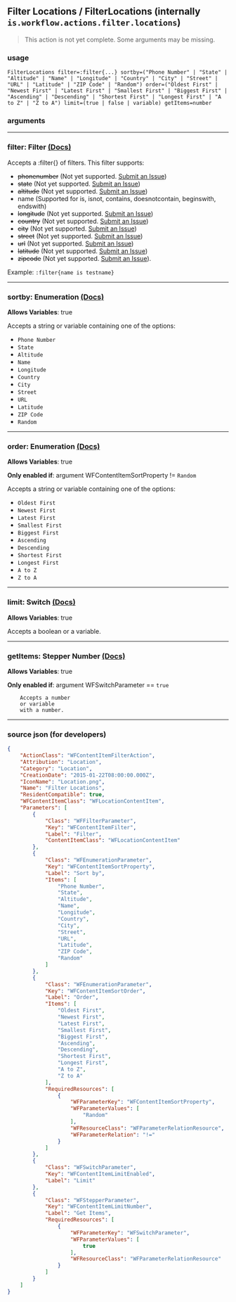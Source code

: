
## Filter Locations / FilterLocations (internally `is.workflow.actions.filter.locations`)

> This action is not yet complete. Some arguments may be missing.



### usage
```
FilterLocations filter=:filter{...} sortby=("Phone Number" | "State" | "Altitude" | "Name" | "Longitude" | "Country" | "City" | "Street" | "URL" | "Latitude" | "ZIP Code" | "Random") order=("Oldest First" | "Newest First" | "Latest First" | "Smallest First" | "Biggest First" | "Ascending" | "Descending" | "Shortest First" | "Longest First" | "A to Z" | "Z to A") limit=(true | false | variable) getItems=number
```

### arguments

---

### filter: Filter [(Docs)](https://pfgithub.github.io/shortcutslang/gettingstarted#filter-field)


Accepts a :filter{} of filters. This filter supports:

- ~~phonenumber~~ (Not yet supported. [Submit an Issue](https://github.com/pfgithub/shortcutslang/issues/new?title=Add%20support%20for%20%3Afilter%7Bphonenumber%7D%20%28in%20WFLocationContentItem%29))
- ~~state~~ (Not yet supported. [Submit an Issue](https://github.com/pfgithub/shortcutslang/issues/new?title=Add%20support%20for%20%3Afilter%7Bstate%7D%20%28in%20WFLocationContentItem%29))
- ~~altitude~~ (Not yet supported. [Submit an Issue](https://github.com/pfgithub/shortcutslang/issues/new?title=Add%20support%20for%20%3Afilter%7Baltitude%7D%20%28in%20WFLocationContentItem%29))
- name (Supported for is, isnot, contains, doesnotcontain, beginswith, endswith)
- ~~longitude~~ (Not yet supported. [Submit an Issue](https://github.com/pfgithub/shortcutslang/issues/new?title=Add%20support%20for%20%3Afilter%7Blongitude%7D%20%28in%20WFLocationContentItem%29))
- ~~country~~ (Not yet supported. [Submit an Issue](https://github.com/pfgithub/shortcutslang/issues/new?title=Add%20support%20for%20%3Afilter%7Bcountry%7D%20%28in%20WFLocationContentItem%29))
- ~~city~~ (Not yet supported. [Submit an Issue](https://github.com/pfgithub/shortcutslang/issues/new?title=Add%20support%20for%20%3Afilter%7Bcity%7D%20%28in%20WFLocationContentItem%29))
- ~~street~~ (Not yet supported. [Submit an Issue](https://github.com/pfgithub/shortcutslang/issues/new?title=Add%20support%20for%20%3Afilter%7Bstreet%7D%20%28in%20WFLocationContentItem%29))
- ~~url~~ (Not yet supported. [Submit an Issue](https://github.com/pfgithub/shortcutslang/issues/new?title=Add%20support%20for%20%3Afilter%7Burl%7D%20%28in%20WFLocationContentItem%29))
- ~~latitude~~ (Not yet supported. [Submit an Issue](https://github.com/pfgithub/shortcutslang/issues/new?title=Add%20support%20for%20%3Afilter%7Blatitude%7D%20%28in%20WFLocationContentItem%29))
- ~~zipcode~~ (Not yet supported. [Submit an Issue](https://github.com/pfgithub/shortcutslang/issues/new?title=Add%20support%20for%20%3Afilter%7Bzipcode%7D%20%28in%20WFLocationContentItem%29)).
			
Example: `:filter{name is testname}`

---

### sortby: Enumeration [(Docs)](https://pfgithub.github.io/shortcutslang/gettingstarted#enum-select-field)
**Allows Variables**: true



Accepts a string 
or variable
containing one of the options:

- `Phone Number`
- `State`
- `Altitude`
- `Name`
- `Longitude`
- `Country`
- `City`
- `Street`
- `URL`
- `Latitude`
- `ZIP Code`
- `Random`

---

### order: Enumeration [(Docs)](https://pfgithub.github.io/shortcutslang/gettingstarted#enum-select-field)
**Allows Variables**: true

**Only enabled if**: argument WFContentItemSortProperty != `Random`

Accepts a string 
or variable
containing one of the options:

- `Oldest First`
- `Newest First`
- `Latest First`
- `Smallest First`
- `Biggest First`
- `Ascending`
- `Descending`
- `Shortest First`
- `Longest First`
- `A to Z`
- `Z to A`

---

### limit: Switch [(Docs)](https://pfgithub.github.io/shortcutslang/gettingstarted#switch-or-expanding-or-boolean-fields)
**Allows Variables**: true



Accepts a boolean
or a variable.

---

### getItems: Stepper Number [(Docs)](https://pfgithub.github.io/shortcutslang/gettingstarted#stepper-number-fields)
**Allows Variables**: true

**Only enabled if**: argument WFSwitchParameter == `true`

		Accepts a number 
		or variable
		with a number.

---

### source json (for developers)

```json
{
	"ActionClass": "WFContentItemFilterAction",
	"Attribution": "Location",
	"Category": "Location",
	"CreationDate": "2015-01-22T08:00:00.000Z",
	"IconName": "Location.png",
	"Name": "Filter Locations",
	"ResidentCompatible": true,
	"WFContentItemClass": "WFLocationContentItem",
	"Parameters": [
		{
			"Class": "WFFilterParameter",
			"Key": "WFContentItemFilter",
			"Label": "Filter",
			"ContentItemClass": "WFLocationContentItem"
		},
		{
			"Class": "WFEnumerationParameter",
			"Key": "WFContentItemSortProperty",
			"Label": "Sort by",
			"Items": [
				"Phone Number",
				"State",
				"Altitude",
				"Name",
				"Longitude",
				"Country",
				"City",
				"Street",
				"URL",
				"Latitude",
				"ZIP Code",
				"Random"
			]
		},
		{
			"Class": "WFEnumerationParameter",
			"Key": "WFContentItemSortOrder",
			"Label": "Order",
			"Items": [
				"Oldest First",
				"Newest First",
				"Latest First",
				"Smallest First",
				"Biggest First",
				"Ascending",
				"Descending",
				"Shortest First",
				"Longest First",
				"A to Z",
				"Z to A"
			],
			"RequiredResources": [
				{
					"WFParameterKey": "WFContentItemSortProperty",
					"WFParameterValues": [
						"Random"
					],
					"WFResourceClass": "WFParameterRelationResource",
					"WFParameterRelation": "!="
				}
			]
		},
		{
			"Class": "WFSwitchParameter",
			"Key": "WFContentItemLimitEnabled",
			"Label": "Limit"
		},
		{
			"Class": "WFStepperParameter",
			"Key": "WFContentItemLimitNumber",
			"Label": "Get Items",
			"RequiredResources": [
				{
					"WFParameterKey": "WFSwitchParameter",
					"WFParameterValues": [
						true
					],
					"WFResourceClass": "WFParameterRelationResource"
				}
			]
		}
	]
}
```
